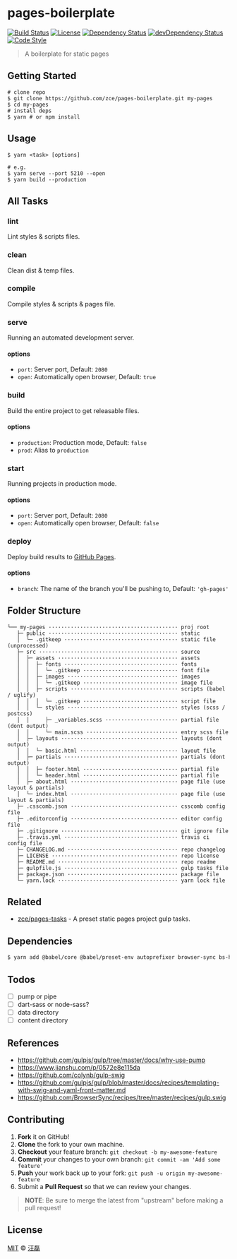 # pages-boilerplate

[![Build Status][travis-image]][travis-url]
[![License][license-image]][license-url]
[![Dependency Status][dependency-image]][dependency-url]
[![devDependency Status][devdependency-image]][devdependency-url]
[![Code Style][style-image]][style-url]

> A boilerplate for static pages

## Getting Started

```shell
# clone repo
$ git clone https://github.com/zce/pages-boilerplate.git my-pages
$ cd my-pages
# install deps
$ yarn # or npm install
```

## Usage

```shell
$ yarn <task> [options]

# e.g.
$ yarn serve --port 5210 --open
$ yarn build --production
```

## All Tasks

### lint

Lint styles & scripts files.

### clean

Clean dist & temp files.

### compile

Compile styles & scripts & pages file.

### serve

Running an automated development server.

#### options

- `port`: Server port, Default: `2080`
- `open`: Automatically open browser, Default: `true`

### build

Build the entire project to get releasable files.

#### options

- `production`: Production mode, Default: `false`
- `prod`: Alias to `production`

### start

Running projects in production mode.

#### options

- `port`: Server port, Default: `2080`
- `open`: Automatically open browser, Default: `false`

### deploy

Deploy build results to [GitHub Pages](https://pages.github.com).

#### options

- `branch`: The name of the branch you'll be pushing to, Default: `'gh-pages'`

## Folder Structure

```
└── my-pages ········································· proj root
   ├─ public ········································· static
   │  └─ .gitkeep ···································· static file (unprocessed)
   ├─ src ············································ source
   │  ├─ assets ······································ assets
   │  │  ├─ fonts ···································· fonts
   │  │  │  └─ .gitkeep ······························ font file
   │  │  ├─ images ··································· images
   │  │  │  └─ .gitkeep ······························ image file
   │  │  ├─ scripts ·································· scripts (babel / uglify)
   │  │  │  └─ .gitkeep ······························ script file
   │  │  └─ styles ··································· styles (scss / postcss)
   │  │     ├─ _variables.scss ······················· partial file (dont output)
   │  │     └─ main.scss ····························· entry scss file
   │  ├─ layouts ····································· layouts (dont output)
   │  │  └─ basic.html ······························· layout file
   │  ├─ partials ···································· partials (dont output)
   │  │  ├─ footer.html ······························ partial file
   │  │  └─ header.html ······························ partial file
   │  ├─ about.html ·································· page file (use layout & partials)
   │  └─ index.html ·································· page file (use layout & partials)
   ├─ .csscomb.json ·································· csscomb config file
   ├─ .editorconfig ·································· editor config file
   ├─ .gitignore ····································· git ignore file
   ├─ .travis.yml ···································· travis ci config file
   ├─ CHANGELOG.md ··································· repo changelog
   ├─ LICENSE ········································ repo license
   ├─ README.md ······································ repo readme
   ├─ gulpfile.js ···································· gulp tasks file
   ├─ package.json ··································· package file
   └─ yarn.lock ······································ yarn lock file
```

## Related

- [zce/pages-tasks](https://github.com/zce/pages-tasks) - A preset static pages project gulp tasks.

## Dependencies

```sh
$ yarn add @babel/core @babel/preset-env autoprefixer browser-sync bs-html-injector csscomb cssnano del gulp gulp-babel gulp-beautify gulp-gh-pages gulp-htmlmin gulp-if gulp-imagemin gulp-load-plugins gulp-plumber gulp-postcss gulp-sass gulp-size gulp-swig gulp-uglify gulp-useref minimist standard --dev
```

## Todos

- [ ] pump or pipe
- [ ] dart-sass or node-sass?
- [ ] data directory
- [ ] content directory

## References

- https://github.com/gulpjs/gulp/tree/master/docs/why-use-pump
- https://www.jianshu.com/p/0572e8e115da
- https://github.com/colynb/gulp-swig
- https://github.com/gulpjs/gulp/blob/master/docs/recipes/templating-with-swig-and-yaml-front-matter.md
- https://github.com/BrowserSync/recipes/tree/master/recipes/gulp.swig

## Contributing

1. **Fork** it on GitHub!
2. **Clone** the fork to your own machine.
3. **Checkout** your feature branch: `git checkout -b my-awesome-feature`
4. **Commit** your changes to your own branch: `git commit -am 'Add some feature'`
5. **Push** your work back up to your fork: `git push -u origin my-awesome-feature`
6. Submit a **Pull Request** so that we can review your changes.

> **NOTE**: Be sure to merge the latest from "upstream" before making a pull request!

## License

[MIT](LICENSE) &copy; [汪磊](https://zce.me)



[travis-image]: https://travis-ci.org/zce/pages-boilerplate.svg?branch=master
[travis-url]: https://travis-ci.org/zce/pages-boilerplate
[license-image]: https://img.shields.io/github/license/zce/pages-boilerplate.svg
[license-url]: https://github.com/zce/pages-boilerplate/blob/master/LICENSE
[dependency-image]: https://img.shields.io/david/zce/pages-boilerplate.svg
[dependency-url]: https://david-dm.org/zce/pages-boilerplate
[devdependency-image]: https://img.shields.io/david/dev/zce/pages-boilerplate.svg
[devdependency-url]: https://david-dm.org/zce/pages-boilerplate?type=dev
[style-image]: https://img.shields.io/badge/code_style-standard-brightgreen.svg
[style-url]: http://standardjs.com
